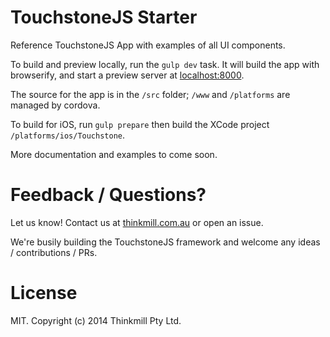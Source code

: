TouchstoneJS Starter
====================

Reference TouchstoneJS App with examples of all UI components.

To build and preview locally, run the `gulp dev` task. It will build the app with browserify, and start a preview server at [localhost:8000](http://localhost:8000).

The source for the app is in the `/src` folder; `/www` and `/platforms` are managed by cordova.

To build for iOS, run `gulp prepare` then build the XCode project `/platforms/ios/Touchstone`.

More documentation and examples to come soon.


# Feedback / Questions?

Let us know! Contact us at [thinkmill.com.au](http://www.thinkmill.com.au/) or open an issue.

We're busily building the TouchstoneJS framework and welcome any ideas / contributions / PRs.


# License

MIT. Copyright (c) 2014 Thinkmill Pty Ltd.
